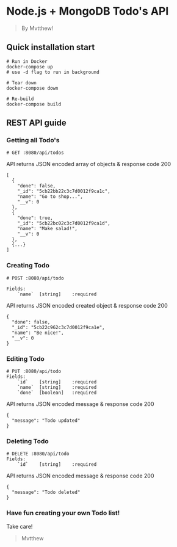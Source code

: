# Node.js + MongoDB Todo's API
> By Mvtthew!

## Quick installation start

```
# Run in Docker
docker-compose up
# use -d flag to run in background

# Tear down
docker-compose down

# Re-build
docker-compose build
```

## REST API guide

### Getting all Todo's
```
# GET :8080/api/todos
```
API returns JSON encoded array of objects & response code 200
```
[
  {
    "done": false,
    "_id": "5cb22bb22c3c7d0012f9ca1c",
    "name": "Go to shop...",
    "__v": 0
  },
  {
    "done": true,
    "_id": "5cb22bc02c3c7d0012f9ca1d",
    "name": "Make salad!",
    "__v": 0
  },
  {...}
]
```

### Creating Todo
```
# POST :8080/api/todo

Fields:
    `name`  [string]    :required
```
    
API returns JSON encoded created object & response code 200
```
{
  "done": false,
  "_id": "5cb22c962c3c7d0012f9ca1e",
  "name": "Be nice!",
  "__v": 0
}
```

### Editing Todo
```
# PUT :8080/api/todo
Fields:
    `id`    [string]    :required
    `name`  [string]    :required
    `done`  [boolean]   :required
```

API returns JSON encoded message & response code 200
```
{
  "message": "Todo updated"
}
```

### Deleting Todo
```
# DELETE :8080/api/todo
Fields:
    `id`    [string]    :required
```

API returns JSON encoded message & response code 200
```
{
  "message": "Todo deleted"
}
```

### Have fun creating your own Todo list!
Take care!
> Mvtthew